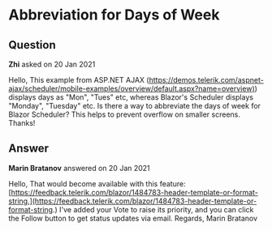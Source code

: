 # Abbreviation for Days of Week

## Question

**Zhi** asked on 20 Jan 2021

Hello, This example from ASP.NET AJAX ([https://demos.telerik.com/aspnet-ajax/scheduler/mobile-examples/overview/default.aspx?name=overview)](https://demos.telerik.com/aspnet-ajax/scheduler/mobile-examples/overview/default.aspx?name=overview)) displays days as "Mon", "Tues" etc, whereas Blazor's Scheduler displays "Monday", "Tuesday" etc. Is there a way to abbreviate the days of week for Blazor Scheduler? This helps to prevent overflow on smaller screens. Thanks!

## Answer

**Marin Bratanov** answered on 20 Jan 2021

Hello, That would become available with this feature: [https://feedback.telerik.com/blazor/1484783-header-template-or-format-string.](https://feedback.telerik.com/blazor/1484783-header-template-or-format-string.) I've added your Vote to raise its priority, and you can click the Follow button to get status updates via email. Regards, Marin Bratanov
